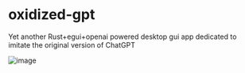 # oxidized-gpt
Yet another Rust+egui+openai powered desktop gui app dedicated to imitate the original version of ChatGPT

![image](https://github.com/54corbin/oxidized-gpt/assets/21215811/4959000b-2fdc-421e-9861-9d198b3d1843)




